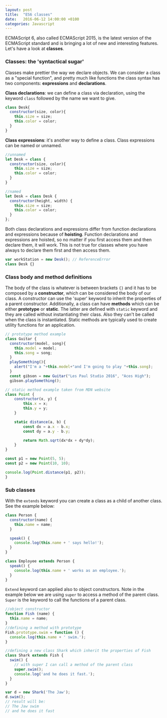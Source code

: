 ```yaml
---
layout: post
title:  "ES6 classes"
date:   2016-06-12 14:00:00 +0100
categories: Javascript
---
```


ECMAScript 6, also called ECMAScript 2015, is the latest version of the ECMAScript standard and is bringing a lot of new and interesting features. Let's have a look at **classes**.

### Classes: the 'syntactical sugar' ###
Classes make prettier the way we declare objects. We can consider a class as a "special function", and pretty much like functions the class syntax has two components: **expressions** and **declarations**.

**Class declarations**: we can define a class via declaration, using the keyword `class` followed by the name we want to give.

```javascript
class Desk{
  constructor(size, color){
    this.size = size;
    this.color = color;
  }
}
```

**Class expressions**: it's another way to define a class. Class expressions can be named or unnamed.

```javascript
//unnamed
let Desk = class {
  constructor(size, color){
    this.size = size;
    this.color = color;
  }
}

//named
let Desk = class Desk {
  constructor(height, width) {
    this.size = size;
    this.color = color;
  }
};
```

Both class declarations and expressions differ from function declarations and expressions because of **hoisting**. Function declarations and expressions are hoisted, so no matter if you first access them and then declare them, it will work. This is not true for classes where you have always to declare them first and then access them.

```javascript
var workStation = new Desk(); // ReferenceError
class Desk {}
```

### Class body and method definitions ###
The body of the class is whatever is between brackets `{}` and it has to be composed by a **constructor**, which can be considered the body of our class. A constructor can use the 'super' keyword to inherit the properties of a parent constructor. Additionally, a class can have **methods** which can be either **prototype** or **static**. The latter are defined with `static` keyword and they are called without instantiating their class. Also they can't be called when the class is instantiated. Static methods are typically used to create utility functions for an application.

```javascript
// prototype method example
class Guitar {
  constructor(model, song){
    this.model = model;
    this.song = song;
  }
  playSomething(){
    alert("I'm a "+this.model+"and I'm going to play "+this.song);
  }
  const gibson = new Guitar("Les Paul Studio 2016", "Aces High");
  gibson.playSomething();

// static method example taken from MDN website
class Point {
    constructor(x, y) {
        this.x = x;
        this.y = y;
    }

    static distance(a, b) {
        const dx = a.x - b.x;
        const dy = a.y - b.y;

        return Math.sqrt(dx*dx + dy*dy);
    }
}

const p1 = new Point(5, 5);
const p2 = new Point(10, 10);

console.log(Point.distance(p1, p2));
}
```

### Sub classes ###
With the `extends` keyword you can create a class as a child of another class. See the example below:

```Javascript
class Person {
  constructor(name) {
    this.name = name;
  }

  speak() {
    console.log(this.name + ' says hello!');
  }
}

class Employee extends Person {
  speak() {
    console.log(this.name + ' works as an employee.');
  }
}
```

`Extend` keyword can applied also to object constructors. Note in the example below we are using `super` to access a method of the parent class. `Super` is the keyword to call the functions of a parent class.

```Javascript
//object constructor
function Fish (name) {
  this.name = name;  
}
//defining a method with prototype
Fish.prototype.swim = function () {
  console.log(this.name + ' swim.');
}

//defining a new class Shark which inherit the properties of Fish
class Shark extends Fish {
  swim() {
    // with super I can call a method of the parent class
    super.swim();
    console.log('and he does it fast.');
  }
}

var d = new Shark('The Jaw');
d.swim();
// result will be:
// The Jaw swim
// and he does it fast
```
